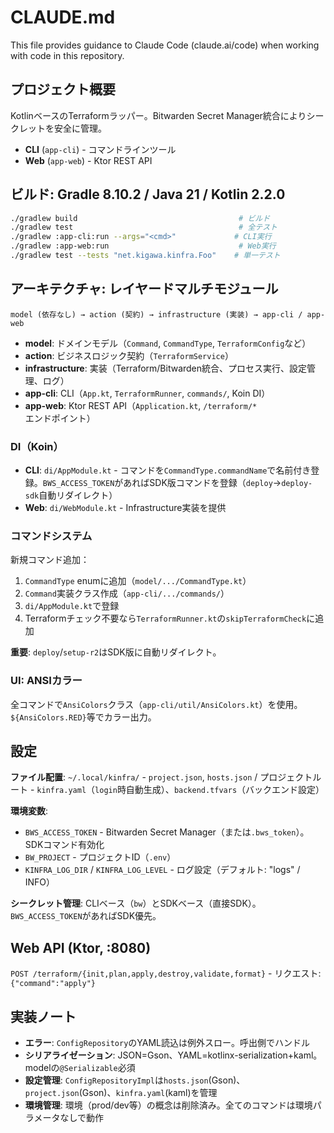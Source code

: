 # CLAUDE.md

This file provides guidance to Claude Code (claude.ai/code) when working with code in this repository.

## プロジェクト概要

KotlinベースのTerraformラッパー。Bitwarden Secret Manager統合によりシークレットを安全に管理。
- **CLI** (`app-cli`) - コマンドラインツール
- **Web** (`app-web`) - Ktor REST API

## ビルド: Gradle 8.10.2 / Java 21 / Kotlin 2.2.0

```bash
./gradlew build                                    # ビルド
./gradlew test                                     # 全テスト
./gradlew :app-cli:run --args="<cmd>"             # CLI実行
./gradlew :app-web:run                             # Web実行
./gradlew test --tests "net.kigawa.kinfra.Foo"    # 単一テスト
```

## アーキテクチャ: レイヤードマルチモジュール

```
model (依存なし) → action (契約) → infrastructure (実装) → app-cli / app-web
```

- **model**: ドメインモデル（`Command`, `CommandType`, `TerraformConfig`など）
- **action**: ビジネスロジック契約（`TerraformService`）
- **infrastructure**: 実装（Terraform/Bitwarden統合、プロセス実行、設定管理、ログ）
- **app-cli**: CLI（`App.kt`, `TerraformRunner`, `commands/`, Koin DI）
- **app-web**: Ktor REST API（`Application.kt`, `/terraform/*`エンドポイント）

### DI（Koin）

- **CLI**: `di/AppModule.kt` - コマンドを`CommandType.commandName`で名前付き登録。`BWS_ACCESS_TOKEN`があればSDK版コマンドを登録（`deploy`→`deploy-sdk`自動リダイレクト）
- **Web**: `di/WebModule.kt` - Infrastructure実装を提供

### コマンドシステム

新規コマンド追加：
1. `CommandType` enumに追加（`model/.../CommandType.kt`）
2. `Command`実装クラス作成（`app-cli/.../commands/`）
3. `di/AppModule.kt`で登録
4. Terraformチェック不要なら`TerraformRunner.kt`の`skipTerraformCheck`に追加

**重要**: `deploy`/`setup-r2`はSDK版に自動リダイレクト。

### UI: ANSIカラー

全コマンドで`AnsiColors`クラス（`app-cli/util/AnsiColors.kt`）を使用。`${AnsiColors.RED}`等でカラー出力。

## 設定

**ファイル配置**: `~/.local/kinfra/` - `project.json`, `hosts.json` / プロジェクトルート - `kinfra.yaml`（`login`時自動生成）、`backend.tfvars`（バックエンド設定）

**環境変数**:
- `BWS_ACCESS_TOKEN` - Bitwarden Secret Manager（または`.bws_token`）。SDKコマンド有効化
- `BW_PROJECT` - プロジェクトID（`.env`）
- `KINFRA_LOG_DIR` / `KINFRA_LOG_LEVEL` - ログ設定（デフォルト: "logs" / INFO）

**シークレット管理**: CLIベース（`bw`）とSDKベース（直接SDK）。`BWS_ACCESS_TOKEN`があればSDK優先。

## Web API (Ktor, :8080)

`POST /terraform/{init,plan,apply,destroy,validate,format}` - リクエスト: `{"command":"apply"}`

## 実装ノート

- **エラー**: `ConfigRepository`のYAML読込は例外スロー。呼出側でハンドル
- **シリアライゼーション**: JSON=Gson、YAML=kotlinx-serialization+kaml。modelの`@Serializable`必須
- **設定管理**: `ConfigRepositoryImpl`は`hosts.json`(Gson)、`project.json`(Gson)、`kinfra.yaml`(kaml)を管理
- **環境管理**: 環境（prod/dev等）の概念は削除済み。全てのコマンドは環境パラメータなしで動作
